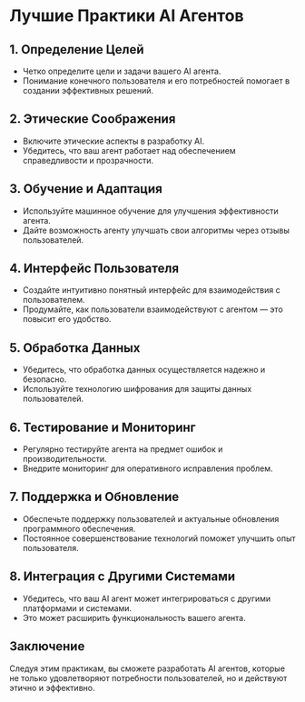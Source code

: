 # Лучшие Практики AI Агентов

## 1. Определение Целей
   - Четко определите цели и задачи вашего AI агента. 
   - Понимание конечного пользователя и его потребностей помогает в создании эффективных решений.

## 2. Этические Соображения
   - Включите этические аспекты в разработку AI. 
   - Убедитесь, что ваш агент работает над обеспечением справедливости и прозрачности.

## 3. Обучение и Адаптация
   - Используйте машинное обучение для улучшения эффективности агента. 
   - Дайте возможность агенту улучшать свои алгоритмы через отзывы пользователей.

## 4. Интерфейс Пользователя
   - Создайте интуитивно понятный интерфейс для взаимодействия с пользователем.
   - Продумайте, как пользователи взаимодействуют с агентом — это повысит его удобство.

## 5. Обработка Данных
   - Убедитесь, что обработка данных осуществляется надежно и безопасно. 
   - Используйте технологию шифрования для защиты данных пользователей.

## 6. Тестирование и Мониторинг
   - Регулярно тестируйте агента на предмет ошибок и производительности.
   - Внедрите мониторинг для оперативного исправления проблем.

## 7. Поддержка и Обновление
   - Обеспечьте поддержку пользователей и актуальные обновления программного обеспечения.
   - Постоянное совершенствование технологий поможет улучшить опыт пользователя.

## 8. Интеграция с Другими Системами
   - Убедитесь, что ваш AI агент может интегрироваться с другими платформами и системами.
   - Это может расширить функциональность вашего агента.

## Заключение
Следуя этим практикам, вы сможете разработать AI агентов, которые не только удовлетворяют потребности пользователей, но и действуют этично и эффективно.